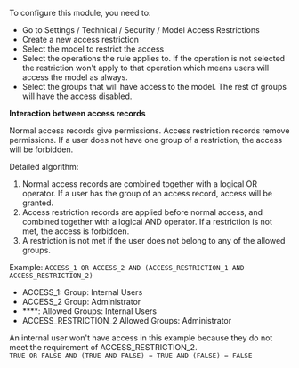 To configure this module, you need to:

- Go to Settings / Technical / Security / Model Access Restrictions
- Create a new access restriction
- Select the model to restrict the access
- Select the operations the rule applies to. If the operation is not selected the restriction won't apply to that operation which means users will access the model as always.
- Select the groups that will have access to the model. The rest of groups will have the access disabled.


**Interaction between access records**

Normal access records give permissions. Access restriction records remove permissions. If a user does not have one group of a restriction, the access will be forbidden.

Detailed algorithm:

1. Normal access records are combined together with a logical OR operator. If a user has the group of an access record, access will be granted.
2. Access restriction records are applied before normal access, and combined together with a logical AND operator. If a restriction is not met, the access is forbidden.
3. A restriction is not met if the user does not belong to any of the allowed groups.

Example:
`ACCESS_1 OR ACCESS_2 AND (ACCESS_RESTRICTION_1 AND ACCESS_RESTRICTION_2)`

- ACCESS_1: Group: Internal Users  
- ACCESS_2 Group: Administrator  
- ****: Allowed Groups: Internal Users  
- ACCESS_RESTRICTION_2 Allowed Groups: Administrator  

An internal user won't have access in this example because they do not meet the requirement of ACCESS_RESTRICTION_2.  
`TRUE OR FALSE AND (TRUE AND FALSE) = TRUE AND (FALSE) = FALSE`
